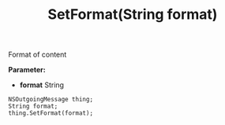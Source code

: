 ﻿---
uid: crmscript_ref_NSOutgoingMessage_SetFormat
title: SetFormat(String format)
intellisense: NSOutgoingMessage.SetFormat
keywords: NSOutgoingMessage, GetFormat
so.topic: reference
---

Format of content

**Parameter:** 
 - **format** String

```crmscript
NSOutgoingMessage thing;
String format;
thing.SetFormat(format);
```

